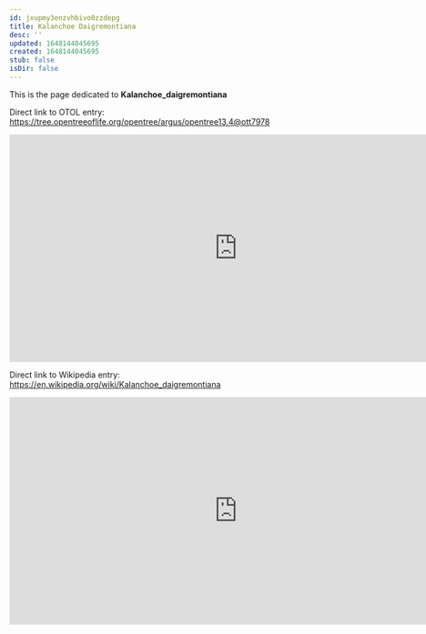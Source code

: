```yaml
---
id: jxupmy3enzvhbivo0zzdepg
title: Kalanchoe Daigremontiana
desc: ''
updated: 1648144045695
created: 1648144045695
stub: false
isDir: false
---
```

This is the page dedicated to **Kalanchoe_daigremontiana**


Direct link to OTOL entry: https://tree.opentreeoflife.org/opentree/argus/opentree13.4@ott7978



<html>
    <body>
    <iframe src="https://tree.opentreeoflife.org/opentree/argus/opentree13.4@ott7978"
    width="800" height="400" frameborder="0" allowfullscreen> </iframe>
    </body>
</html>
    


Direct link to Wikipedia entry: https://en.wikipedia.org/wiki/Kalanchoe_daigremontiana



<html>
    <body>
    <iframe src="https://en.wikipedia.org/wiki/Kalanchoe_daigremontiana"
    width="800" height="400" frameborder="0" allowfullscreen> </iframe>
    </body>
</html>
    
